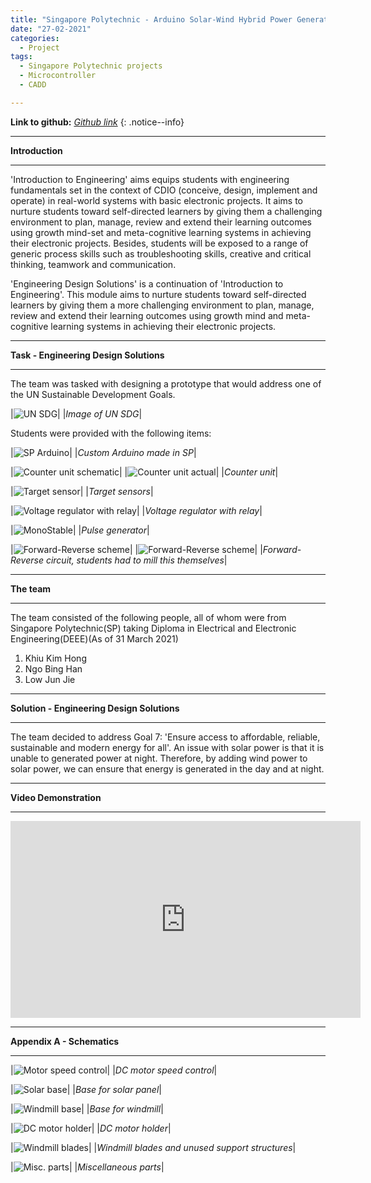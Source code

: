 ```yaml
---
title: "Singapore Polytechnic - Arduino Solar-Wind Hybrid Power Generator"
date: "27-02-2021"
categories:
  - Project
tags:
  - Singapore Polytechnic projects
  - Microcontroller
  - CADD

---
```


**Link to github:**
<cite><a href="https://github.com/khkhiu/Polytechnic_project_repository/tree/main/Arduino_Solar-Wind_Hybrid_Power_Generator">Github link</a></cite>
{: .notice--info}

***

<strong>Introduction</strong>

***
'Introduction to Engineering' aims equips students with engineering fundamentals set in the context of CDIO (conceive, design, implement and operate) in real-world systems with basic electronic projects. It aims to nurture students toward self-directed learners by giving them a challenging environment to plan, manage, review and extend their learning outcomes using growth mind-set and meta-cognitive learning systems in achieving their electronic projects. Besides, students will be exposed to a range of generic process skills such as troubleshooting skills, creative and critical thinking, teamwork and communication.

'Engineering Design Solutions' is a continuation of 'Introduction to Engineering'. This module aims to nurture students toward self-directed learners by giving them a more challenging environment to plan, manage, review and extend their learning outcomes using growth mind and meta-cognitive learning systems in achieving their electronic projects.

***

<strong>Task - Engineering Design Solutions</strong>

***
The team was tasked with designing a prototype that would address one of the UN Sustainable Development Goals. 

|![UN SDG](/assets/images/SP-EDS/UN_SDG.png)|
|<em>Image of UN SDG</em>|

Students were provided with the following items:

|![SP Arduino](/assets/images/SP-EDS/SP-Arduino.png)|
|<em>Custom Arduino made in SP</em>|

|![Counter unit schematic](/assets/images/SP-EDS/Counter-Scheme.png)|
|![Counter unit actual](/assets/images/SP-EDS/Counter-Actual.png)|
|<em>Counter unit</em>|

|![Target sensor](/assets/images/SP-EDS/Target_Sensor.png)|
|<em>Target sensors</em>|

|![Voltage regulator with relay](/assets/images/SP-EDS/Volt_Reg.png)|
|<em>Voltage regulator with relay</em>|

|![MonoStable](/assets/images/SP-EDS/MonoStable.png)|
|<em>Pulse generator</em>|

|![Forward-Reverse scheme](/assets/images/SP-EDS/FR-Scheme.png)|
|![Forward-Reverse scheme](/assets/images/SP-EDS/FR-Scheme-2.png)|
|<em>Forward-Reverse circuit, students had to mill this themselves</em>|

***

<strong>The team</strong>

***
The team consisted of the following people, all of whom were from Singapore Polytechnic(SP) taking Diploma in Electrical and Electronic Engineering(DEEE)(As of 31 March 2021)

1. Khiu Kim Hong
2. Ngo Bing Han
3. Low Jun Jie


***

<strong>Solution - Engineering Design Solutions</strong>

***
The team decided to address Goal 7: 'Ensure access to affordable, reliable, sustainable and modern energy for all'. An issue with solar power is that it is unable to generated power at night. Therefore, by adding wind power to solar power, we can ensure that energy is generated in the day and at night.

***

<strong>Video Demonstration</strong>

***
<iframe width="560" height="315" src="https://www.youtube.com/embed/Q1HymnxntaY" title="YouTube video player" frameborder="0" allow="accelerometer; autoplay; clipboard-write; encrypted-media; gyroscope; picture-in-picture" allowfullscreen></iframe>

***

<strong>Appendix A - Schematics </strong>

***
|![Motor speed control](/assets/images/SP-EDS/DC_motor_speed_control.png)|
|<em>DC motor speed control</em>|

|![Solar base](/assets/images/SP-EDS/Solar_Base.png)|
|<em>Base for solar panel</em>|

|![Windmill base](/assets/images/SP-EDS/Windmill_base.png)|
|<em>Base for windmill</em>|

|![DC motor holder](/assets/images/SP-EDS/Motor_holder.png)|
|<em>DC motor holder</em>|

|![Windmill blades](/assets/images/SP-EDS/windblade-structure_support.png)|
|<em>Windmill blades and unused support structures</em>|

|![Misc. parts](/assets/images/SP-EDS/Base_Windmill-stem_Solar-support.png)|
|<em>Miscellaneous parts</em>|